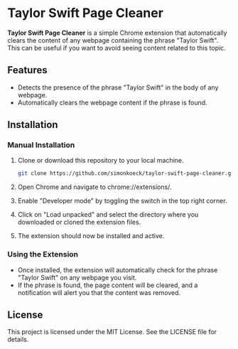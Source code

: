 # Taylor Swift Page Cleaner

**Taylor Swift Page Cleaner** is a simple Chrome extension that automatically clears the content of any webpage containing the phrase "Taylor Swift". This can be useful if you want to avoid seeing content related to this topic.

## Features

- Detects the presence of the phrase "Taylor Swift" in the body of any webpage.
- Automatically clears the webpage content if the phrase is found.

## Installation

### Manual Installation

1. Clone or download this repository to your local machine.

   ```bash
   git clone https://github.com/simonkoeck/taylor-swift-page-cleaner.git
   ```

2. Open Chrome and navigate to chrome://extensions/.

3. Enable "Developer mode" by toggling the switch in the top right corner.

4. Click on "Load unpacked" and select the directory where you downloaded or cloned the extension files.

5. The extension should now be installed and active.

### Using the Extension

- Once installed, the extension will automatically check for the phrase "Taylor Swift" on any webpage you visit.
- If the phrase is found, the page content will be cleared, and a notification will alert you that the content was removed.

## License

This project is licensed under the MIT License. See the LICENSE file for details.

